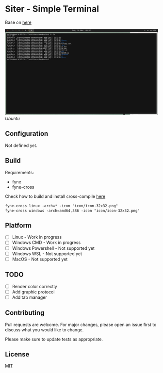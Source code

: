 # Siter - Simple Terminal

Base on [here](https://ishuah.com/2021/03/10/build-a-terminal-emulator-in-100-lines-of-go/)

![Ubuntu](https://raw.githubusercontent.com/namngh/assets/main/siter/ls.jpg)
*Ubuntu*

## Configuration

Not defined yet.

## Build

Requirements:

- fyne
- fyne-cross

Check how to build and install cross-compile [here](https://developer.fyne.io/started/cross-compiling)

```
fyne-cross linux -arch=* -icon "icon/icon-32x32.png"
fyne-cross windows -arch=amd64,386 -icon "icon/icon-32x32.png"
```

## Platform

- [ ] Linux - Work in progress
- [ ] Windows CMD - Work in progress
- [ ] Windows Powershell - Not supported yet
- [ ] Windows WSL - Not supported yet
- [ ] MacOS - Not supported yet

## TODO

- [ ] Render color correctly
- [ ] Add graphic protocol
- [ ] Add tab manager

## Contributing

Pull requests are welcome. For major changes,
please open an issue first to discuss what you would like to change.

Please make sure to update tests as appropriate.

## License

[MIT](https://choosealicense.com/licenses/mit)